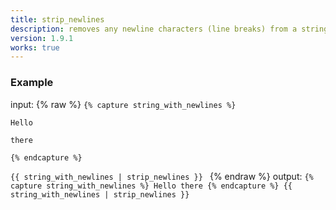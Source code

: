 ```yaml
---
title: strip_newlines
description: removes any newline characters (line breaks) from a string.
version: 1.9.1
works: true
---
```

### Example
input: {% raw %}
<code>{% capture string_with_newlines %}  
Hello  
there  
{% endcapture %}  
{{ string_with_newlines | strip_newlines }}
</code>
{% endraw %}
output:
<code>{% capture string_with_newlines %}
Hello
there
{% endcapture %}
{{ string_with_newlines | strip_newlines }}
</code>